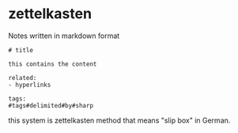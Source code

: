 # zettelkasten

Notes written in markdown format

```
# title 

this contains the content

related:
- hyperlinks

tags:
#tags#delimited#by#sharp
```

this system is zettelkasten method that means "slip box" in German.
